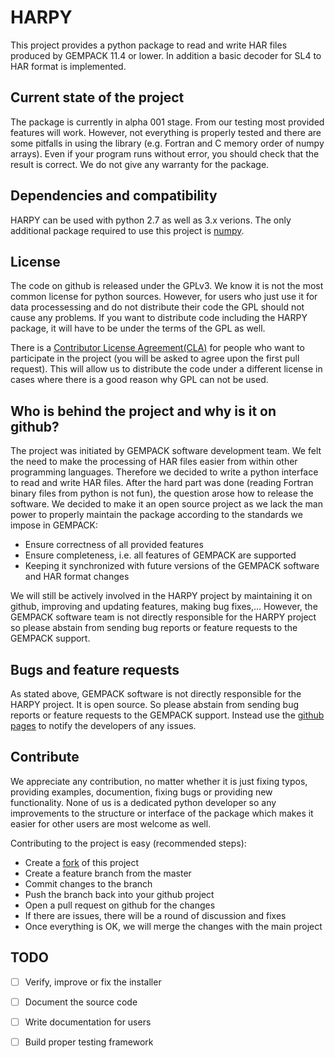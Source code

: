 # HARPY
This project provides a python package to read and write HAR files produced by GEMPACK 11.4 or lower.
In addition a basic decoder for SL4 to HAR format is implemented.

## Current state of the project
The package is currently in alpha 001 stage. From our testing most provided features will work. However, not everything is properly tested and there are some pitfalls in using the library (e.g. Fortran and C memory order of numpy arrays). Even if your program runs without error, you should check that the result is correct. We do not give any warranty for the package.

## Dependencies and compatibility
HARPY can be used with python 2.7 as well as 3.x verions.
The only additional package required to use this project is [numpy](www.numpy.org).  

## License
The code on github is released under the GPLv3. We know it is not the most common license for python sources. However, for users who just use it for data processessing and do not distribute their code the GPL should not cause any problems. If you want to distribute code including the HARPY package, it will have to be under the terms of the GPL as well.

There is a [Contributor License Agreement(CLA)](https://gist.github.com/floschiffmann/de59328612863e1566a37a3490f9c5fd) for people who want to participate in the project (you will be asked to agree upon the first pull request). This will allow us to distribute the code under a different license in cases where there is a good reason why GPL can not be used. 


## Who is behind the project and why is it on github?
The project was initiated by GEMPACK software development team. We felt the need to make the processing of HAR files easier from within other programming languages. Therefore we decided to write a python interface to read and write HAR files. After the hard part was done (reading Fortran binary files from python is not fun), the question arose how to release the software.
We decided to make it an open source project as we lack the man power to properly maintain the package according to the standards we impose in GEMPACK:
* Ensure correctness of all provided features
* Ensure completeness, i.e. all features of GEMPACK are supported
* Keeping it synchronized with future versions of the GEMPACK software and HAR format changes 

We will still be actively involved in the HARPY project by maintaining it on github, improving and updating features, making bug fixes,... However, the GEMPACK software team is not directly responsible for the HARPY project so please abstain from sending bug reports or feature requests to the GEMPACK support.

## Bugs and feature requests
As stated above, GEMPACK software is not directly responsible for the HARPY project. It is open source. So please abstain from sending bug reports or feature requests to the GEMPACK support. Instead use the [github pages](https://github.com/GEMPACKsoftware/HARPY/issues/new) to notify the developers of any issues.

## Contribute
We appreciate any contribution, no matter whether it is just fixing typos, providing examples, documention, fixing bugs or providing new functionality. None of us is a dedicated python developer so any improvements to the structure or interface of the package which makes it easier for other users are most welcome as well. 

Contributing to the project is easy (recommended steps):
* Create a [fork](https://github.com/GEMPACKsoftware/HARPY/edit/master/README.md#fork-destination-box) of this project
* Create a feature branch from the master
* Commit changes to the branch
* Push the branch back into your github project
* Open a pull request on github for the changes
* If there are issues, there will be a round of discussion and fixes
* Once everything is OK, we will merge the changes with the main project

## TODO
* [ ] Verify, improve or fix the installer
* [ ] Document the source code
* [ ] Write documentation for users
* [ ] Build proper testing framework

